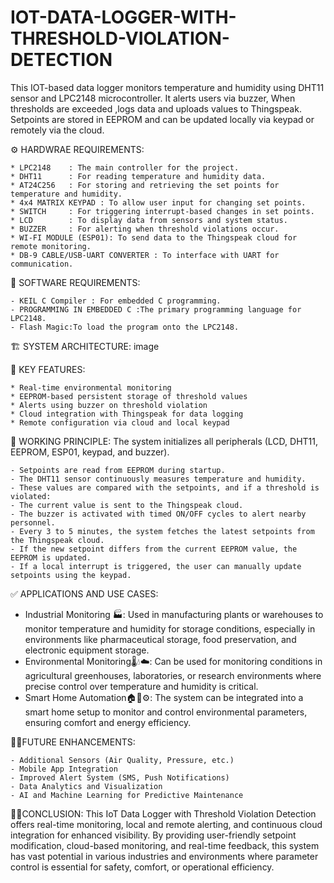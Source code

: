 # IOT-DATA-LOGGER-WITH-THRESHOLD-VIOLATION-DETECTION
This IOT-based data logger monitors temperature and humidity using DHT11 sensor and LPC2148 microcontroller. It alerts users via buzzer, When thresholds are exceeded ,logs data and uploads values to Thingspeak. Setpoints are stored in EEPROM and can be updated locally via keypad or remotely via the cloud.

⚙️ HARDWRAE REQUIREMENTS:

    * LPC2148    : The main controller for the project.
    * DHT11      : For reading temperature and humidity data.
    * AT24C256   : For storing and retrieving the set points for temperature and humidity.
    * 4x4 MATRIX KEYPAD : To allow user input for changing set points.
    * SWITCH     : For triggering interrupt-based changes in set points.
    * LCD        : To display data from sensors and system status.
    * BUZZER     : For alerting when threshold violations occur.
    * WI-FI MODULE (ESP01): To send data to the Thingspeak cloud for remote monitoring.
    * DB-9 CABLE/USB-UART CONVERTER : To interface with UART for communication.

💾 SOFTWARE REQUIREMENTS:

    - KEIL C Compiler : For embedded C programming.
    - PROGRAMMING IN EMBEDDED C :The primary programming language for LPC2148.
    - Flash Magic:To load the program onto the LPC2148.

🏗️ SYSTEM ARCHITECTURE: image

🔑 KEY FEATURES:

    * Real-time environmental monitoring
    * EEPROM-based persistent storage of threshold values
    * Alerts using buzzer on threshold violation
    * Cloud integration with Thingspeak for data logging
    * Remote configuration via cloud and local keypad

🔁 WORKING PRINCIPLE: The system initializes all peripherals (LCD, DHT11, EEPROM, ESP01, keypad, and buzzer).

    - Setpoints are read from EEPROM during startup.
    - The DHT11 sensor continuously measures temperature and humidity.
    - These values are compared with the setpoints, and if a threshold is violated:
    - The current value is sent to the Thingspeak cloud.
    - The buzzer is activated with timed ON/OFF cycles to alert nearby personnel.
    - Every 3 to 5 minutes, the system fetches the latest setpoints from the Thingspeak cloud.
    - If the new setpoint differs from the current EEPROM value, the EEPROM is updated.
    - If a local interrupt is triggered, the user can manually update setpoints using the keypad.

✅ APPLICATIONS AND USE CASES:

* Industrial Monitoring 🏭: Used in manufacturing plants or warehouses to monitor temperature and humidity for storage conditions, especially in                                       environments like pharmaceutical storage, food preservation, and electronic equipment storage.
* Environmental Monitoring🌡️💧☁️: Can be used for monitoring conditions in agricultural greenhouses, laboratories, or research environments where precise                                   control over temperature and humidity is critical.
* Smart Home Automation🏠📱⚙️: The system can be integrated into a smart home setup to monitor and control environmental parameters, ensuring comfort and                                energy efficiency.

🚀🧠FUTURE ENHANCEMENTS:

    - Additional Sensors (Air Quality, Pressure, etc.)
    - Mobile App Integration
    - Improved Alert System (SMS, Push Notifications)
    - Data Analytics and Visualization
    - AI and Machine Learning for Predictive Maintenance

📝📌CONCLUSION: This IoT Data Logger with Threshold Violation Detection offers real-time monitoring, local and remote alerting, and continuous cloud integration for enhanced visibility. By providing user-friendly setpoint modification, cloud-based monitoring, and real-time feedback, this system has vast potential in various industries and environments where parameter control is essential for safety, comfort, or operational efficiency.
